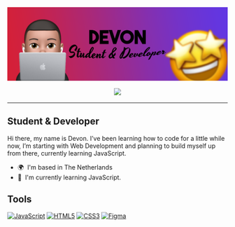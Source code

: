 <img src="githubbanner.png">

<p align="center">
  <img src="https://readme-typing-svg.herokuapp.com/?lines=Hi%20there,+I’m%20Devon!;I’m+learning+Web+Development.&font=Fira%20Code&center=true&width=740&height=45&color=4e85de&vCenter=true&size=30"
</p>

-------------------

Student & Developer
-------------------

Hi there, my name is Devon. I’ve been learning how to code for a little while now, I’m starting with Web Development and planning to build myself up from there, currently learning JavaScript.

*   🌍  I'm based in The Netherlands
*   🧠  I'm currently learning JavaScript.
 
## Tools
<p align="left">
<a href="https://developer.mozilla.org/en-US/docs/Web/JavaScript" target="_blank" rel="noreferrer"><img src="https://raw.githubusercontent.com/danielcranney/readme-generator/main/public/icons/skills/javascript-colored.svg" width="36" height="36" alt="JavaScript" /></a>
<a href="https://developer.mozilla.org/en-US/docs/Glossary/HTML5" target="_blank" rel="noreferrer"><img src="https://raw.githubusercontent.com/danielcranney/readme-generator/main/public/icons/skills/html5-colored.svg" width="36" height="36" alt="HTML5" /></a>
<a href="https://www.w3.org/TR/CSS/#css" target="_blank" rel="noreferrer"><img src="https://raw.githubusercontent.com/danielcranney/readme-generator/main/public/icons/skills/css3-colored.svg" width="36" height="36" alt="CSS3" /></a>
<a href="https://www.figma.com/" target="_blank" rel="noreferrer"><img src="https://raw.githubusercontent.com/danielcranney/readme-generator/main/public/icons/skills/figma-colored.svg" width="36" height="36" alt="Figma" /></a>
</p>
